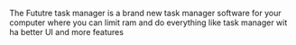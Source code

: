 The Fututre task manager is a brand new task manager software for your computer where you can limit ram and do everything like task manager wit ha better UI and more features
